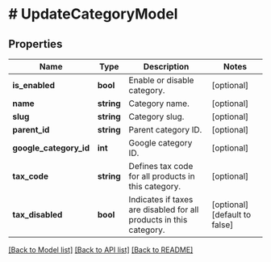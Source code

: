 # # UpdateCategoryModel

## Properties

Name | Type | Description | Notes
------------ | ------------- | ------------- | -------------
**is_enabled** | **bool** | Enable or disable category. | [optional]
**name** | **string** | Category name. | [optional]
**slug** | **string** | Category slug. | [optional]
**parent_id** | **string** | Parent category ID. | [optional]
**google_category_id** | **int** | Google category ID. | [optional]
**tax_code** | **string** | Defines tax code for all products in this category. | [optional]
**tax_disabled** | **bool** | Indicates if taxes are disabled for all products in this category. | [optional] [default to false]

[[Back to Model list]](../../README.md#models) [[Back to API list]](../../README.md#endpoints) [[Back to README]](../../README.md)
